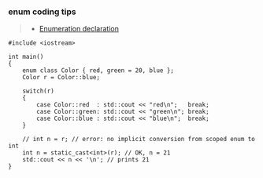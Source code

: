 ### enum coding tips
>- [Enumeration declaration](https://en.cppreference.com/w/cpp/language/enum)
```
#include <iostream>
 
int main()
{
    enum class Color { red, green = 20, blue };
    Color r = Color::blue;
 
    switch(r)
    {
        case Color::red  : std::cout << "red\n";   break;
        case Color::green: std::cout << "green\n"; break;
        case Color::blue : std::cout << "blue\n";  break;
    }
 
    // int n = r; // error: no implicit conversion from scoped enum to int
    int n = static_cast<int>(r); // OK, n = 21
    std::cout << n << '\n'; // prints 21
}
```